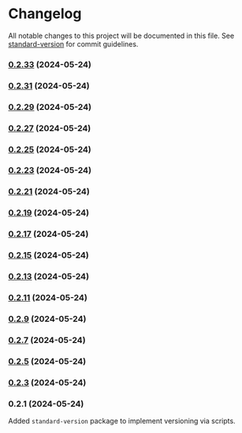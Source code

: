 # Changelog

All notable changes to this project will be documented in this file. See [standard-version](https://github.com/conventional-changelog/standard-version) for commit guidelines.

### [0.2.33](https://github.com/TGBox/export-lib-test/compare/v0.2.31...v0.2.33) (2024-05-24)

### [0.2.31](https://github.com/TGBox/export-lib-test/compare/v0.2.29...v0.2.31) (2024-05-24)

### [0.2.29](///compare/v0.2.27...v0.2.29) (2024-05-24)

### [0.2.27](///compare/v0.2.25...v0.2.27) (2024-05-24)

### [0.2.25](///compare/v0.2.23...v0.2.25) (2024-05-24)

### [0.2.23](///compare/v0.2.21...v0.2.23) (2024-05-24)

### [0.2.21](///compare/v0.2.19...v0.2.21) (2024-05-24)

### [0.2.19](///compare/v0.2.17...v0.2.19) (2024-05-24)

### [0.2.17](///compare/v0.2.15...v0.2.17) (2024-05-24)

### [0.2.15](///compare/v0.2.13...v0.2.15) (2024-05-24)

### [0.2.13](///compare/v0.2.11...v0.2.13) (2024-05-24)

### [0.2.11](///compare/v0.2.9...v0.2.11) (2024-05-24)

### [0.2.9](///compare/v0.2.7...v0.2.9) (2024-05-24)

### [0.2.7](///compare/v0.2.5...v0.2.7) (2024-05-24)

### [0.2.5](///compare/v0.2.3...v0.2.5) (2024-05-24)

### [0.2.3](///compare/v0.2.1...v0.2.3) (2024-05-24)

### 0.2.1 (2024-05-24)

Added `standard-version` package to implement versioning via scripts.